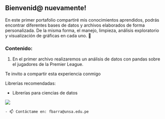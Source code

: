 ## Bienvenid@ nuevamente!

En este primer portafolio compartiré mis conocimientos aprendidos, podrás encontrar diferentes bases de datos y archivos elaborados de forma personalizada. De la misma forma, el manejo, limpieza, análisis exploratorio y visualización de gráficas en cada uno. 💫

### Contenido:
1. En el primer archivo realizaremos un análisis de datos con pandas sobre el jugadores de la Premier League.

Te invito a compartir esta experiencia conmigo

Librerías recomendadas:
- Librerías para ciencias de datos
<p><img align="center" src="https://media.giphy.com/media/bGgsc5mWoryfgKBx1u/giphy.gif" /></p>

    - 📫 Contáctame en: fbarra@unsa.edu.pe

